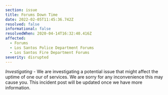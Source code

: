 ```yaml
---
section: issue
title: Forums Down Time
date: 2022-02-05T11:45:36.742Z
resolved: false
informational: false
resolvedWhen: 2020-04-14T16:32:40.416Z
affected:
  - Forums
  - Los Santos Police Department Forums
  - Los Santos Fire Department Forums
severity: disrupted
---
```

*Investigating* - We are investigating a potential issue that might affect the uptime of one our of services. We are sorry for any inconvenience this may cause you. This incident post will be updated once we have more information.